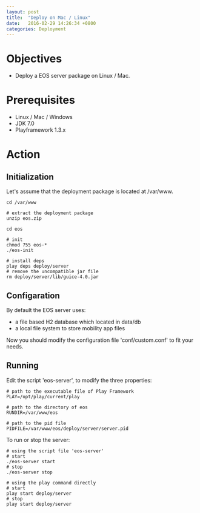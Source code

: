 ```yaml
---
layout: post
title:  "Deploy on Mac / Linux"
date:   2016-02-29 14:26:34 +0800
categories: Deployment
---
```

# Objectives
* Deploy a EOS server package on Linux / Mac.

# Prerequisites
* Linux / Mac / Windows
* JDK 7.0
* Playframework 1.3.x

# Action

## Initialization

Let's assume that the deployment package is located at /var/www.

```shell
cd /var/www

# extract the deployment package
unzip eos.zip

cd eos

# init
chmod 755 eos-*
./eos-init

# install deps
play deps deploy/server
# remove the uncompatible jar file
rm deploy/server/lib/guice-4.0.jar
```

## Configaration

By default the EOS server uses:

* a file based H2 database which located in data/db
* a local file system to store mobility app files

Now you should modify the configuration file 'conf/custom.conf' to fit your needs.

## Running

Edit the script 'eos-server', to modify the three properties:

```shell
# path to the executable file of Play Framework
PLAY=/opt/play/current/play

# path to the directory of eos
RUNDIR=/var/www/eos

# path to the pid file 
PIDFILE=/var/www/eos/deploy/server/server.pid
```

To run or stop the server:

```shell
# using the script file 'eos-server'
# start
./eos-server start
# stop
./eos-server stop

# using the play command directly
# start
play start deploy/server
# stop
play start deploy/server
```



